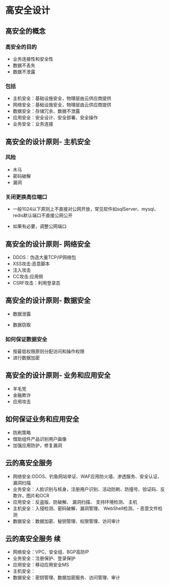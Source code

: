 # 高安全设计 

## 高安全的概念

### 高安全的目的
- 业务连接性和安全性
- 数据不丢失 
- 数据不泄露
### 包括
- 主机安全：基础设施安全，物理层由云供应商提供
- 网络安全：基础设施安全，物理层由云供应商提供
- 数据安全：存储冗余、数据不泄露
- 应用安全：安全设计、安全部署、安全操作
- 业务安全：业务连接

## 高安全的设计原则- 主机安全
### 风险
 - 木马
 - 密码破解
 - 漏洞
### 关闭更换高位端口
- 一般1024以下原则上不直接对公网开放，常见软件如sqlServer、mysql、redis默认端口不直接公网公开

- 如果有必要，调整公网端口

## 高安全的设计原则- 网络安全
- DDOS：伪造大量TCP/IP网络包
- XSS攻击:恶意脚本
- 注入攻击
- CC攻击:应用侧
- CSRF攻击：利用登录态
## 高安全的设计原则- 数据安全
- 数据泄露

- 数据窃取

### 如何保证数据安全
- 按最低权限原则分配访问和操作权限
- 进行数据加密
## 高安全的设计原则- 业务和应用安全
- 羊毛党
- 金融欺诈
- 应用攻击
## 如何保证业务和应用安全
- 防刷策略
- 借助组件产品识别用户画像
- 加强应用防护，修复漏洞

## 云的高安全服务
- 网络安全:DDOS、钓鱼网站举证、WAF应用防火墙、渗透服务、安全认证、漏洞扫描
- 业务安全：人脸识别与核身，注册用户识别、活动防刷、防撞号、验证码、反欺诈，图片和OCR
- 应用安全：反盗版、防破解、 漏洞扫描、 支持环境检测、 主机
- 主机安全：入侵检测、密码破解、漏洞管理、 WebShell检测、- 恶意文件检测
- 数据安全：数据加密、秘钥管理、权限管理、访问审计
## 云的高安全服务 续
- 网络安全：VPC、安全组、BGP高防IP
- 业务安全：注册保护、登录保护
- 应用安全：移动应用安全MS
- 主机安全：
- 数据安全：密钥管理、数据加密服务、访问管理、审计

